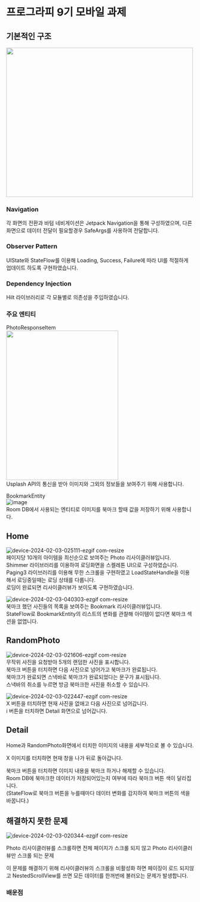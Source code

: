 # 프로그라피 9기 모바일 과제


## 기본적인 구조

<img src="https://github.com/rnqhqaltjs/9th-aos-prography-quest/assets/86480696/d26b0ba4-344d-4e7c-a98b-2bda1096108f" width="500" height="400"/>


### Navigation  
각 화면의 전환과 바텀 네비게이션은 Jetpack Navigation을 통해 구성하였으며, 다른 화면으로 데이터 전달이 필요할경우 SafeArgs를 사용하여 전달합니다.  

### Observer Pattern  
UIState와 StateFlow를 이용해 Loading, Success, Failure에 따라 UI를 적절하게 업데이트 하도록 구현하였습니다.

### Dependency Injection  
Hilt 라이브러리로 각 모듈별로 의존성을 주입하였습니다.  

### 주요 엔티티  
PhotoResponseItem  
<img src="https://github.com/rnqhqaltjs/9th-aos-prography-quest/assets/86480696/fdd9b2f6-3f74-460f-9e1b-f52322055d00" width="300" height="400"/>  
Usplash API의 통신을 받아 이미지와 그외의 정보들을 보여주기 위해 사용합니다.

BookmarkEntity  
![image](https://github.com/rnqhqaltjs/9th-aos-prography-quest/assets/86480696/28dd8992-17c6-4a66-9b63-eaa0ee8bf0a3)  
Room DB에서 사용되는 엔티티로 이미지를 북마크 할때 값을 저장하기 위해 사용합니다.

## Home
![device-2024-02-03-025111-ezgif com-resize](https://github.com/rnqhqaltjs/9th-aos-prography-quest/assets/86480696/81cdce87-6e77-49e7-8932-0bcdd946d021)  
페이지당 10개의 아이템을 최신순으로 보여주는 Photo 리사이클러뷰입니다.  
Shimmer 라이브러리를 이용하여 로딩화면을 스켈레톤 UI으로 구성하였습니다.  
Paging3 라이브러리를 이용해 무한 스크롤을 구현하였고 LoadStateHandle을 이용해서 로딩중일때는 로딩 상태를 다룹니다.  
로딩이 완료되면 리사이클러뷰가 보이도록 구현하였습니다.  

![device-2024-02-03-040303-ezgif com-resize](https://github.com/rnqhqaltjs/9th-aos-prography-quest/assets/86480696/e505362f-35a2-4211-91c5-f0cad51ef6cf)  
북마크 했던 사진들의 목록을 보여주는 Bookmark 리사이클러뷰입니다.  
StateFlow로 BookmarkEntity의 리스트의 변화를 관찰해 아이템이 없다면 북마크 섹션을 없앱니다.  



## RandomPhoto

![device-2024-02-03-021606-ezgif com-resize](https://github.com/rnqhqaltjs/9th-aos-prography-quest/assets/86480696/57fec832-6ebc-4515-9cae-ff9b9bf1e6e7)  
무작위 사진을 요청받아 5개의 랜덤한 사진을 표시합니다.  
북마크 버튼을 터치하면 다음 사진으로 넘어가고 북마크가 완료됩니다.  
북마크가 완료되면 스낵바로 북마크가 완료되었다는 문구가 표시됩니다.  
스낵바의 취소를 누르면 방금 북마크한 사진을 취소할 수 있습니다.  

![device-2024-02-03-022447-ezgif com-resize](https://github.com/rnqhqaltjs/9th-aos-prography-quest/assets/86480696/c0e97393-5f1b-44f6-b4c5-d17c6cc43edd)  
X 버튼을 터치하면 현재 사진을 없애고 다음 사진으로 넘어갑니다.  
i 버튼을 터치하면 Detail 화면으로 넘어갑니다.


## Detail
Home과 RandomPhoto화면에서 터치한 이미지의 내용을 세부적으로 볼 수 있습니다.  

X 이미지를 터치하면 현재 창을 나가 뒤로 돌아갑니다.  

북마크 버튼을 터치하면 이미지 내용을 북마크 하거나 해제할 수 있습니다.  
Room DB에 북마크한 데이터가 저장되어있는지 여부에 따라 북마크 버튼 색이 달라집니다.  
(StateFlow로 북마크 버튼을 누를때마다 데이터 변화를 감지하여 북마크 버튼의 색을 바꿉니다.)

## 해결하지 못한 문제

![device-2024-02-03-020344-ezgif com-resize](https://github.com/rnqhqaltjs/9th-aos-prography-quest/assets/86480696/6ad2e9c9-1150-41f2-831c-b4151f894fdc)

Photo 리사이클러뷰를 스크롤하면 전체 페이지가 스크롤 되지 않고 Photo 리사이클러뷰만 스크롤 되는 문제  

이 문제를 해결하기 위해 리사이클러뷰의 스크롤을 비활성화 하면 페이징이 로드 되지않고 NestedScrollView를 쓰면 모든 데이터를 한꺼번에 불러오는 문제가 발생합니다.

### 배운점

